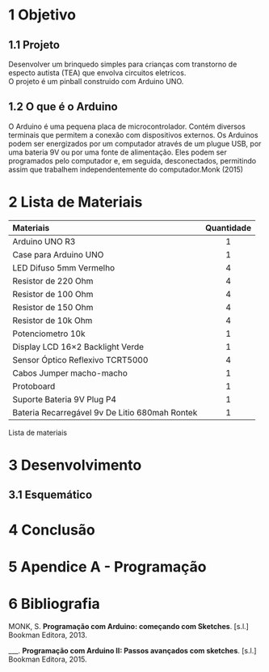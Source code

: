 # 1 Objetivo

## 1.1 Projeto

Desenvolver um brinquedo simples para crianças com transtorno de especto
autista (TEA) que envolva circuitos eletricos.  
O projeto é um pinball construido com Arduino UNO.  

## 1.2 O que é o Arduino

O Arduino é uma pequena placa de microcontrolador. Contém diversos
terminais que permitem a conexão com dispositivos externos. Os Arduinos
podem ser energizados por um computador através de um plugue USB, por
uma bateria 9V ou por uma fonte de alimentação. Eles podem ser
programados pelo computador e, em seguida, desconectados, permitindo
assim que trabalhem independentemente do computador.Monk (2015)  

# 2 Lista de Materiais

| Materiais                                      | Quantidade |
|:-----------------------------------------------|:----------:|
| Arduino UNO R3                                 |     1      |
| Case para Arduino UNO                          |     1      |
| LED Difuso 5mm Vermelho                        |     4      |
| Resistor de 220 Ohm                            |     4      |
| Resistor de 100 Ohm                            |     4      |
| Resistor de 150 Ohm                            |     4      |
| Resistor de 10k Ohm                            |     4      |
| Potenciometro 10k                              |     1      |
| Display LCD 16×2 Backlight Verde               |     1      |
| Sensor Óptico Reflexivo TCRT5000               |     4      |
| Cabos Jumper macho-macho                       |     1      |
| Protoboard                                     |     1      |
| Suporte Bateria 9V Plug P4                     |     1      |
| Bateria Recarregável 9v De Litio 680mah Rontek |     1      |

Lista de materiais

# 3 Desenvolvimento

## 3.1 Esquemático

# 4 Conclusão

# 5 Apendice A - Programação

# 6 Bibliografia

MONK, S. **Programação com Arduino: começando com Sketches**. \[s.l.\]
Bookman Editora, 2013.

\_\_\_. **Programação com Arduino II: Passos avançados com sketches**.
\[s.l.\] Bookman Editora, 2015.
